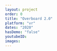 ```yaml
---
layout: project
order: 0
title: "Overboard 2.0"
platform: "vr"
dates: "2020"
hasDemo: "false"
youtubeID: 
images:
---
```

